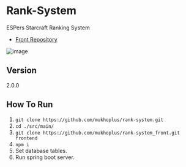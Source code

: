 # Rank-System

ESPers Starcraft Ranking System

- [Front Repository](https://github.com/mukhoplus/rank-system_front)

![image](https://github.com/mukhoplus/rank-system/assets/67003627/ac8e7f25-81fa-4742-bd5b-54640b070503)

## Version

2.0.0

## How To Run

1. ``git clone https://github.com/mukhoplus/rank-system.git``
2. ``cd ./src/main/``
3. ``git clone https://github.com/mukhoplus/rank-system_front.git frontend``
4. `npm i`
5. Set database tables.
6. Run spring boot server.
